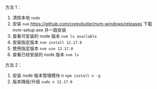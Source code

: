 方法 1：

1. 清除本地 `node`
2. 安装 `nvm` https://github.com/coreybutler/nvm-windows/releases 下载 nvm-setup.exe 并一路安装
3. 查看可安装的 node 版本 `nvm ls available`
4. 安装指定版本 `nvm install 12.17.0`
5. 使用指定版本 `nvm use 12.17.0`
6. 查看已经安装的 node 版本 `nvm ls`

方法 2：

1. 安装 node 版本管理模块 n
   `npm install n -g `
2. 版本降级/升级
   `sudo n 12.17.0`
